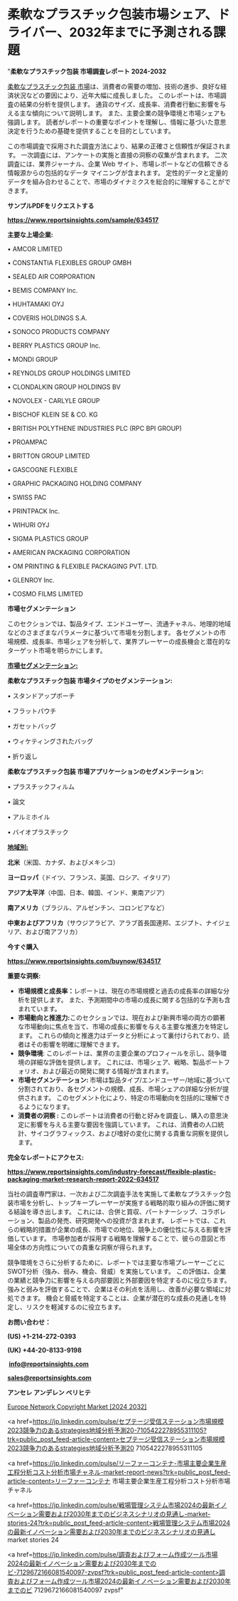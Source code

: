 # 柔軟なプラスチック包装市場シェア、ドライバー、2032年までに予測される課題

"<strong>柔軟なプラスチック包装 市場調査レポート 2024-2032</strong>

<a href=https://www.reportsinsights.com/sample/634517>柔軟なプラスチック包装 市場</a>は、消費者の需要の増加、技術の進歩、良好な経済状況などの要因により、近年大幅に成長しました。 このレポートは、市場調査の結果の分析を提供します。 通貨のサイズ、成長率、消費者行動に影響を与える主な傾向について説明します。 また、主要企業の競争環境と市場シェアも強調します。 読者がレポートの重要なポイントを理解し、情報に基づいた意思決定を行うための基礎を提供することを目的としています。

この市場調査で採用された調査方法により、結果の正確さと信頼性が保証されます。 一次調査には、アンケートの実施と直接の洞察の収集が含まれます。 二次調査には、業界ジャーナル、企業 Web サイト、市場レポートなどの信頼できる情報源からの包括的なデータ マイニングが含まれます。 定性的データと定量的データを組み合わせることで、市場のダイナミクスを総合的に理解することができます。

<strong><b>サンプルPDFをリクエストする</b></strong>

<a href=https://www.reportsinsights.com/sample/634517><strong><u>https://www.reportsinsights.com/sample/634517</u></strong></a>

<strong>主要な上場企業:</strong>

• AMCOR LIMITED 

• CONSTANTIA FLEXIBLES GROUP GMBH 

• SEALED AIR CORPORATION 

• BEMIS COMPANY Inc. 

• HUHTAMAKI OYJ 

• COVERIS HOLDINGS S.A. 

• SONOCO PRODUCTS COMPANY 

• BERRY PLASTICS GROUP Inc. 

• MONDI GROUP 

• REYNOLDS GROUP HOLDINGS LIMITED 

• CLONDALKIN GROUP HOLDINGS BV 

• NOVOLEX - CARLYLE GROUP 

• BISCHOF KLEIN SE & CO. KG 

• BRITISH POLYTHENE INDUSTRIES PLC (RPC BPI GROUP) 

• PROAMPAC 

• BRITTON GROUP LIMITED 

• GASCOGNE FLEXIBLE 

• GRAPHIC PACKAGING HOLDING COMPANY 

• SWISS PAC 

• PRINTPACK Inc. 

• WIHURI OYJ 

• SIGMA PLASTICS GROUP 

• AMERICAN PACKAGING CORPORATION 

• OM PRINTING & FLEXIBLE PACKAGING PVT. LTD. 

• GLENROY Inc. 

• COSMO FILMS LIMITED

<strong>市場セグメンテーション</strong>

このセクションでは、製品タイプ、エンドユーザー、流通チャネル、地理的地域などのさまざまなパラメータに基づいて市場を分割します。 各セグメントの市場規模、成長率、市場シェアを分析して、業界プレーヤーの成長機会と潜在的なターゲット市場を明らかにします。

<strong><u>市場セグメンテーション</u></strong><strong><u>:</u></strong>

<strong>柔軟なプラスチック包装 市場タイプのセグメンテーション:</strong>

• スタンドアップポーチ

• フラットパウチ

• ガセットバッグ

• ウィケティングされたバッグ

• 折り返し

<strong>柔軟なプラスチック包装 市場アプリケーションのセグメンテーション:</strong>

• プラスチックフィルム

• 論文

• アルミホイル

• バイオプラスチック

<strong><u>地域別</u></strong><strong><u>:</u></strong>

<strong>北米</strong>（米国、カナダ、およびメキシコ）

<strong>ヨーロッパ</strong>（ドイツ、フランス、英国、ロシア、イタリア）

<strong>アジア太平洋</strong>（中国、日本、韓国、インド、東南アジア）

<strong>南アメリカ</strong>（ブラジル、アルゼンチン、コロンビアなど）

<strong>中東およびアフリカ</strong>（サウジアラビア、アラブ首長国連邦、エジプト、ナイジェリア、および南アフリカ）

<strong>今すぐ購入</strong>

<a href=https://www.reportsinsights.com/buynow/634517><strong><u>https://www.reportsinsights.com/buynow/634517</u></strong></a>

<strong>重要な洞察:</strong>
<ul>
  <li><strong>市場規模と成長率：</strong>レポートは、現在の市場規模と過去の成長率の詳細な分析を提供します。 また、予測期間中の市場の成長に関する包括的な予測も含まれています。</li>
  <li><strong>市場動向と推進力:</strong>このセクションでは、現在および新興市場の両方の顕著な市場動向に焦点を当て、市場の成長に影響を与える主要な推進力を特定します。 これらの傾向と推進力はデータと分析によって裏付けられており、読者はその影響を明確に理解できます。</li>
  <li><strong>競争環境</strong>: このレポートは、業界の主要企業のプロフィールを示し、競争環境の詳細な評価を提供します。 これには、市場シェア、戦略、製品ポートフォリオ、および最近の開発に関する情報が含まれます。</li>
  <li><strong>市場セグメンテーション: </strong>市場は製品タイプ/エンドユーザー/地域に基づいて分割されており、各セグメントの規模、成長、市場シェアの詳細な分析が提供されます。 このセグメント化により、特定の市場動向を包括的に理解できるようになります。</li>
  <li><strong>消費者の洞察 : </strong>このレポートは消費者の行動と好みを調査し、購入の意思決定に影響を与える主要な要因を強調しています。 これは、消費者の人口統計、サイコグラフィックス、および嗜好の変化に関する貴重な洞察を提供します。</li>
</ul>
<strong>完全なレポートにアクセス:</strong>

<a href=https://www.reportsinsights.com/industry-forecast/flexible-plastic-packaging-market-research-report-2022-634517><strong><u><b>https://www.reportsinsights.com/industry-forecast/flexible-plastic-packaging-market-research-report-2022-634517</b></u></strong></a>

当社の調査専門家は、一次および二次調査手法を実施して柔軟なプラスチック包装市場を分析し、トップキープレーヤーが実施する戦略的取り組みの評価に関する結論を導き出します。 これには、合併と買収、パートナーシップ、コラボレーション、製品の発売、研究開発への投資が含まれます。 レポートでは、これらの戦略的措置が企業の成長、市場での地位、競争上の優位性に与える影響を評価しています。 市場参加者が採用する戦略を理解することで、彼らの意図と市場全体の方向性についての貴重な洞察が得られます。

競争環境をさらに分析するために、レポートでは主要な市場プレーヤーごとにSWOT分析（強み、弱み、機会、脅威）を実施しています。 この評価は、企業の業績と競争力に影響を与える内部要因と外部要因を特定するのに役立ちます。 強みと弱みを評価することで、企業はその利点を活用し、改善が必要な領域に対処できます。 機会と脅威を特定することは、企業が潜在的な成長の見通しを特定し、リスクを軽減するのに役立ちます。

<strong>お問い合わせ：</strong>

<strong>(US) +1-214-272-0393</strong>

<strong>(UK) +44-20-8133-9198</strong>

<strong> </strong><a href=info@reportsinsights.com><strong><u>info@reportsinsights.com</u></strong></a>

<a href=sales@reportsinsights.com><strong><u>sales@reportsinsights.com</u></strong></a>

<strong>アンセレ アンデレン ベリヒテ</strong>

<a href=https://www.linkedin.com/pulse/europe-network-copyright-market-analysis-identifying-hlkaf/>Europe Network Copyright Market [2024 2032]</a>

<a href=https://jp.linkedin.com/pulse/セプテージ受信ステーション市場規模2023競争力のあるstrategies地域分析予測20-7105422278955311105?trk=public_post_feed-article-content>セプテージ受信ステーション市場規模2023競争力のあるstrategies地域分析予測20 7105422278955311105</a>

<a href=https://jp.linkedin.com/pulse/リーファーコンテナ-市場主要企業生産工程分析コスト分析市場チャネル-market-report-news?trk=public_post_feed-article-content>リーファーコンテナ 市場主要企業生産工程分析コスト分析市場チャネル</a>

<a href=https://jp.linkedin.com/pulse/戦場管理システム市場2024の最新イノベーション需要および2030年までのビジネスシナリオの見通し-market-stories-24?trk=public_post_feed-article-content>戦場管理システム市場2024の最新イノベーション需要および2030年までのビジネスシナリオの見通し market stories 24</a>

<a href=https://jp.linkedin.com/pulse/調査およびフォーム作成ツール市場2024の最新イノベーション需要および2030年までのビ-7129672166081540097-zvpsf?trk=public_post_feed-article-content>調査およびフォーム作成ツール市場2024の最新イノベーション需要および2030年までのビ 7129672166081540097 zvpsf</a>"
